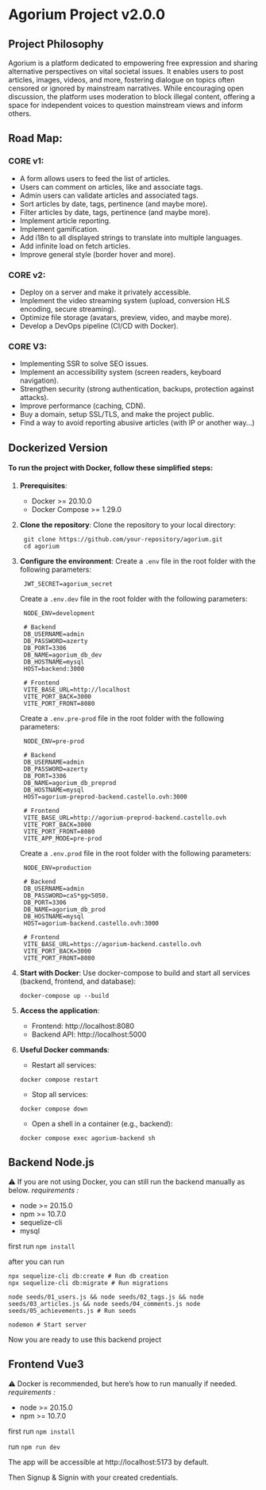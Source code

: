 # Agorium Project v2.0.0

## Project Philosophy
Agorium is a platform dedicated to empowering free expression and sharing alternative perspectives on vital societal issues. It enables users to post articles, images, videos, and more, fostering dialogue on topics often censored or ignored by mainstream narratives. While encouraging open discussion, the platform uses moderation to block illegal content, offering a space for independent voices to question mainstream views and inform others.

## Road Map:
### CORE v1:
- A form allows users to feed the list of articles.
- Users can comment on articles, like and associate tags.
- Admin users can validate articles and associated tags.
- Sort articles by date, tags, pertinence (and maybe more).
- Filter articles by date, tags, pertinence (and maybe more).
- Implement article reporting.
- Implement gamification.
- Add i18n to all displayed strings to translate into multiple languages.
- Add infinite load on fetch articles.
- Improve general style (border hover and more).
### CORE v2:
- Deploy on a server and make it privately accessible.
- Implement the video streaming system (upload, conversion HLS encoding, secure streaming).
- Optimize file storage (avatars, preview, video, and maybe more).
- Develop a DevOps pipeline (CI/CD with Docker).
### CORE V3:
- Implementing SSR to solve SEO issues.
- Implement an accessibility system (screen readers, keyboard navigation).
- Strengthen security (strong authentication, backups, protection against attacks).
- Improve performance (caching, CDN).
- Buy a domain, setup SSL/TLS, and make the project public.
- Find a way to avoid reporting abusive articles (with IP or another way...)

## Dockerized Version

#### To run the project with Docker, follow these simplified steps:

1. **Prerequisites**:
   - Docker >= 20.10.0
   - Docker Compose >= 1.29.0

2. **Clone the repository**:
   Clone the repository to your local directory:
   ```shell
    git clone https://github.com/your-repository/agorium.git
    cd agorium
   ```

3. **Configure the environment**:
   Create a `.env` file in the root folder with the following parameters:
   ```env
    JWT_SECRET=agorium_secret
    ```

    Create a `.env.dev` file in the root folder with the following parameters:
   ```env
    NODE_ENV=development

    # Backend
    DB_USERNAME=admin
    DB_PASSWORD=azerty
    DB_PORT=3306
    DB_NAME=agorium_db_dev
    DB_HOSTNAME=mysql
    HOST=backend:3000

    # Frontend
    VITE_BASE_URL=http://localhost
    VITE_PORT_BACK=3000
    VITE_PORT_FRONT=8080
    ```

    Create a `.env.pre-prod` file in the root folder with the following parameters:
   ```env
    NODE_ENV=pre-prod

    # Backend
    DB_USERNAME=admin
    DB_PASSWORD=azerty
    DB_PORT=3306
    DB_NAME=agorium_db_preprod
    DB_HOSTNAME=mysql
    HOST=agorium-preprod-backend.castello.ovh:3000

    # Frontend
    VITE_BASE_URL=http://agorium-preprod-backend.castello.ovh
    VITE_PORT_BACK=3000
    VITE_PORT_FRONT=8080
    VITE_APP_MODE=pre-prod

    ```

    Create a `.env.prod` file in the root folder with the following parameters:
   ```env
    NODE_ENV=production

    # Backend
    DB_USERNAME=admin
    DB_PASSWORD=caS*gg<5050.
    DB_PORT=3306
    DB_NAME=agorium_db_prod
    DB_HOSTNAME=mysql
    HOST=agorium-backend.castello.ovh:3000

    # Frontend
    VITE_BASE_URL=https://agorium-backend.castello.ovh
    VITE_PORT_BACK=3000
    VITE_PORT_FRONT=8080
    ```

4. **Start with Docker**: 
    Use docker-compose to build and start all services (backend, frontend, and database):
    ```shell
    docker-compose up --build
    ```
5. **Access the application**:
    - Frontend: http://localhost:8080
    - Backend API: http://localhost:5000

6. **Useful Docker commands**:
    - Restart all services:
    ```shell
    docker compose restart
    ```
    - Stop all services:
    ```shell
    docker compose down
    ```
    - Open a shell in a container (e.g., backend):
    ```shell
    docker compose exec agorium-backend sh
    ```

## Backend Node.js
⚠️ If you are not using Docker, you can still run the backend manually as below.
*requirements :*
- node >= 20.15.0
- npm >= 10.7.0
- sequelize-cli
- mysql

first run `npm install`

after you can run
```shell
npx sequelize-cli db:create # Run db creation
npx sequelize-cli db:migrate # Run migrations

node seeds/01_users.js && node seeds/02_tags.js && node seeds/03_articles.js && node seeds/04_comments.js node seeds/05_achievements.js # Run seeds

nodemon # Start server
```
Now you are ready to use this backend project

## Frontend Vue3
⚠️ Docker is recommended, but here’s how to run manually if needed.
*requirements :*
- node >= 20.15.0
- npm >= 10.7.0

first run `npm install`

run `npm run dev`

The app will be accessible at http://localhost:5173 by default.

Then Signup & Signin with your created credentials.


